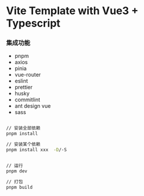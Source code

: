 # Vite Template with Vue3 + Typescript

### 集成功能

- pnpm
- axios
- pinia
- vue-router
- eslint
- prettier
- husky
- commitlint
- ant design vue
- sass

```bash

// 安装全部依赖
pnpm install

// 安装某个依赖
pnpm install xxx  -D/-S


// 运行
pnpm dev

// 打包
pnpm build

```
